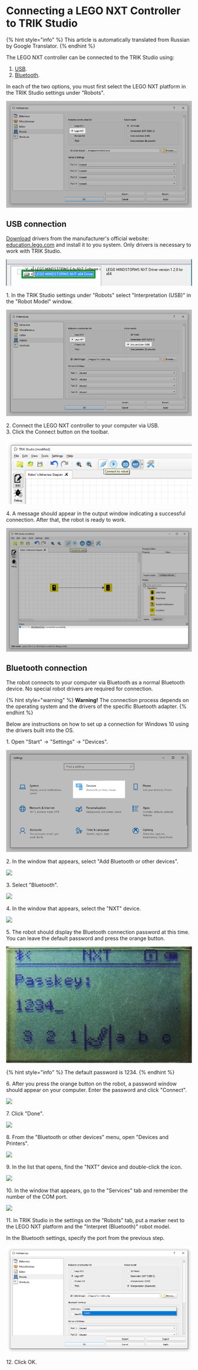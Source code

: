 # Connecting a LEGO NXT Controller to TRIK Studio

{% hint style="info" %}
This article is automatically translated from Russian by Google Translator.
{% endhint %}

The LEGO NXT controller can be connected to the TRIK Studio using:

1. [USB](connect-to-studio.md#usb).
2. [Bluetooth](connect-to-studio.md#bluetooth).

In each of the two options, you must first select the LEGO NXT platform in the TRIK Studio settings under "Robots".

![](<../.gitbook/assets/98 En 1 NXT-connect usb 3.png>)

## USB connection

[Download](https://le-www-live-s.legocdn.com/downloads/NXT/NXT\_Installer\_2.1.0\_Global\_WIN.zip) drivers from the manufacturer's official website: [education.lego.com](https://education.lego.com/en-us/downloads/retiredproducts/nxt/software) and install it to you system. Only drivers is necessary to work with TRIK Studio.

![](<../.gitbook/assets/NXT Drivers 4.png>)

1\. In the TRIK Studio settings under "Robots" select "Interpretation (USB)" in the "Robot Model" window.

![](<../.gitbook/assets/98 En 2 NXT-connect usb 3.png>)

2\. Connect the LEGO NXT controller to your computer via USB.\
3\. Click the Connect button on the toolbar.

![](<../.gitbook/assets/98 En 3 NXT-connect usb-connect 2.png>)

4\. A message should appear in the output window indicating a successful connection. After that, the robot is ready to work.

![](<../.gitbook/assets/98 En 4 NXT-connect usb-connect 3.png>)

## Bluetooth connection

The robot connects to your computer via Bluetooth as a normal Bluetooth device. No special robot drivers are required for connection.&#x20;

{% hint style="warning" %}
**Warning!** The connection process depends on the operating system and the drivers of the specific Bluetooth adapter.
{% endhint %}

Below are instructions on how to set up a connection for Windows 10 using the drivers built into the OS.

1\. Open "Start" → "Settings" → "Devices".&#x20;

![](<../.gitbook/assets/98 En 7 NXT-connect BT-parameters 3.png>)

2\. In the window that appears, select "Add Bluetooth or other devices".

![](<../.gitbook/assets/98 En 8 NXT-connect BT-add\_dev 3.png>)

3\. Select "Bluetooth".

![](<../.gitbook/assets/98 En 9 NXT-connect BT-add\_dev2.png>)

4\. In the window that appears, select the "NXT" device.

![](<../.gitbook/assets/98 En A NXT-connect BT-add\_dev3.png>)

5\. The robot should display the Bluetooth connection password at this time. You can leave the default password and press the orange button.

![](<../.gitbook/assets/DSCN3135 5.png>)

{% hint style="info" %}
The default password is 1234.
{% endhint %}

6\. After you press the orange button on the robot, a password window should appear on your computer. Enter the password and click "Connect".

![](<../.gitbook/assets/98 En D NXT-connect BT-add\_dev6.png>)

7\. Click "Done".

![](<../.gitbook/assets/98 En E NXT-connect BT-add\_dev7.png>)

8\. From the "Bluetooth or other devices" menu, open "Devices and Printers".

![](<../.gitbook/assets/98 En H NXT-connect BT-dev\&prn 3.png>)

9\. In the list that opens, find the "NXT" device and double-click the icon.

![](<../.gitbook/assets/98 En I NXT-connect BT-dev\&prn2 2.png>)

10\. In the window that appears, go to the "Services" tab and remember the number of the COM port.

![](<../.gitbook/assets/98 En K NXT-connect BT-dev\&prn4 3.png>)

11\. In TRIK Studio in the settings on the "Robots" tab, put a marker next to the LEGO NXT platform and the "Interpret (Bluetooth)" robot model.

In the Bluetooth settings, specify the port from the previous step.

![](<../.gitbook/assets/98 En L NXT-connect BT-TS-COM 2.png>)

12\. Click OK.
